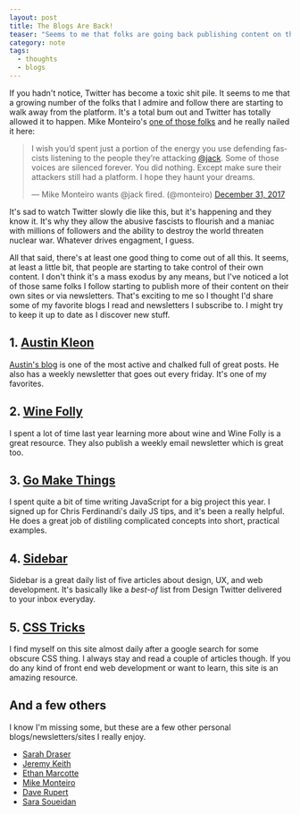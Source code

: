 ```yaml
---
layout: post
title: The Blogs Are Back!
teaser: "Seems to me that folks are going back publishing content on their own sites, and I like it"
category: note
tags:
  - thoughts
  - blogs
---
```

If you hadn't notice, Twitter has become a toxic shit pile. It seems to me that a growing number of the folks that I admire and follow there are starting to walk away from the platform. It's a total bum out and Twitter has totally allowed it to happen. Mike Monteiro's [one of those folks](https://medium.com/@monteiro/jack-dorseys-resignation-letter-to-twitter-b04e8a63b0a9) and he really nailed it here:

<blockquote class="twitter-tweet" data-lang="en"><p lang="en" dir="ltr">I wish you’d spent just a portion of the energy you use defending fascists listening to the people they’re attacking <a href="https://twitter.com/jack?ref_src=twsrc%5Etfw">@jack</a>. Some of those voices are silenced forever. You did nothing. Except make sure their attackers still had a platform. I hope they haunt your dreams.</p>&mdash; Mike Monteiro wants @jack fired. (@monteiro) <a href="https://twitter.com/monteiro/status/947314123871633408?ref_src=twsrc%5Etfw">December 31, 2017</a></blockquote>
<script async src="https://platform.twitter.com/widgets.js" charset="utf-8"></script>

It's sad to watch Twitter slowly die like this, but it's happening and they know it. It's why they allow the abusive fascists to flourish and a maniac with millions of followers and the ability to destroy the world threaten nuclear war. Whatever drives engagment, I guess.

All that said, there's at least one good thing to come out of all this. It seems, at least a little bit, that people are starting to take control of their own content. I don't think it's a mass exodus by any means, but I've noticed a lot of those same folks I follow starting to publish more of their content on their own sites or via newsletters. That's exciting to me so I thought I'd share some of my favorite blogs I read and newsletters I subscribe to. I might try to keep it up to date as I discover new stuff.

## 1. [Austin Kleon][kleon-blog]
[Austin's blog][kleon-blog] is one of the most active and chalked full of great posts. He also has a weekly newsletter that goes out every friday. It's one of my favorites.

## 2. [Wine Folly][wine-folly]
I spent a lot of time last year learning more about wine and Wine Folly is a great resource. They also publish a weekly email newsletter which is great too.

## 3. [Go Make Things][go-make-things]
I spent quite a bit of time writing JavaScript for a big project this year. I signed up for Chris Ferdinandi's daily JS tips, and it's been a really helpful. He does a great job of distiling complicated concepts into short, practical examples.

## 4. [Sidebar][sidebar]
Sidebar is a great daily list of five articles about design, UX, and web development. It's basically like a _best-of_ list from Design Twitter delivered to your inbox everyday.

## 5. [CSS Tricks][css]
I find myself on this site almost daily after a google search for some obscure CSS thing. I always stay and read a couple of articles though. If you do any kind of front end web development or want to learn, this site is an amazing resource.

## And a few others
I know I'm missing some, but these are a few other personal blogs/newsletters/sites I really enjoy.

- [Sarah Draser][drasner]
- [Jeremy Keith][adactio]
- [Ethan Marcotte][marcotte]
- [Mike Monteiro][monteiro]
- [Dave Rupert][rupert]
- [Sara Soueidan][soueidan]

[kleon-blog]: https://austinkleon.com/
[wine-folly]: http://winefolly.com/blog/
[go-make-things]: https://gomakethings.com/articles/
[adactio]: https://adactio.com/
[sidebar]: https://sidebar.io/
[monteiro]: https://tinyletter.com/mikemonteiro
[rupert]: http://daverupert.com/
[marcotte]: https://ethanmarcotte.com/wrote/
[soueidan]: https://www.sarasoueidan.com/blog/
[css]: https://css-tricks.com/
[drasner]: https://css-tricks.com/author/sdrasner/


